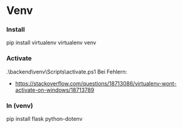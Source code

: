 
# Venv

### Install
pip install virtualenv
virtualenv venv

### Activate
.\backend\venv\Scripts\activate.ps1
Bei Fehlern:
 - https://stackoverflow.com/questions/18713086/virtualenv-wont-activate-on-windows/18713789

 ### In (venv)
 pip install flask python-dotenv